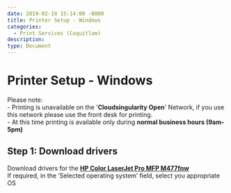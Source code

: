 ```yaml
---
date: 2019-02-19 15:14:00 -0800
title: Printer Setup - Windows
categories:
  - Print Services (Coquitlam)
description:
type: Document
---
```


# Printer Setup - Windows

Please note:<br>- Printing is unavailable on the '**Cloudsingularity Open**' Network, if you use this network please use the front desk for printing.<br>- At this time printing is available only during **normal business hours (9am-5pm)**

## Step 1: Download drivers

Download drivers for the&nbsp;[**HP Color LaserJet Pro MFP M477fnw**](https://support.hp.com/za-en/drivers/selfservice/hp-color-laserjet-pro-mfp-m477-series/7326560/model/7326562)<br>If required, in the ‘Selected operating system’ field, select you appropriate OS